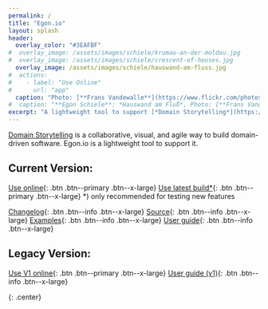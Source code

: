 ```yaml
---
permalink: /
title: "Egon.io"
layout: splash
header: 
  overlay_color: "#3EAFBF"
#  overlay_image: /assets/images/schiele/krumau-an-der-moldau.jpg
#  overlay_image: /assets/images/schiele/crescent-of-houses.jpg
  overlay_image: /assets/images/schiele/hauswand-am-fluss.jpg
#  actions:
#    - label: "Use Online"
#      url: "app"
  caption: "Photo: [**Frans Vandewalle**](https://www.flickr.com/photos/snarfel/6679805047/in/photostream/)"
#  caption: "**Egon Schiele**: *Hauswand am Fluß*, Photo: [**Frans Vandewalle**](https://www.flickr.com/photos/snarfel/6679805047/in/photostream/)"
excerpt: "A lightweight tool to support [*Domain Storytelling*](https://domainstorytelling.org)"
---
```


[Domain Storytelling](https://domainstorytelling.org) is a collaborative, visual, and agile way to build domain-driven software. Egon.io is a lightweight tool to support it.

## Current Version:

[<i class="fas fa-play"></i> Use online](app-v2){: .btn .btn--primary .btn--x-large}
[<i class="fas fa-play"></i> Use latest build*](app-latest){: .btn .btn--primary .btn--x-large}
*) only recommended for testing new features

[<i class="fas fa-book"></i> Changelog](/changelog){: .btn .btn--info .btn--x-large}
[<i class="fas fa-code"></i> Source](https://github.com/WPS/domain-story-modeler){: .btn .btn--info .btn--x-large}
[<i class="fas fa-portrait"></i> Examples](https://github.com/WPS/egon.io-examples){: .btn .btn--info .btn--x-large}
[<i class="fas fa-book"></i> User guide](/howto){: .btn .btn--info .btn--x-large}

## Legacy Version:

[<i class="fas fa-play"></i> Use V1 online](app-v1){: .btn .btn--primary .btn--x-large}
[<i class="fas fa-book"></i> User guide (v1)](/howto_v1){: .btn .btn--info .btn--x-large}

{: .center}
